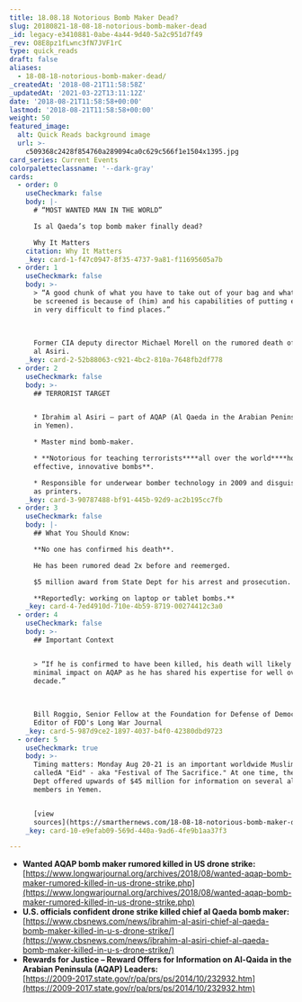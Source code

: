```yaml
---
title: 18.08.18 Notorious Bomb Maker Dead?
slug: 20180821-18-08-18-notorious-bomb-maker-dead
_id: legacy-e3410881-0abe-4a44-9d40-5a2c951d7f49
_rev: O8E8pz1fLwnc3fN7JVF1rC
type: quick_reads
draft: false
aliases:
  - 18-08-18-notorious-bomb-maker-dead/
_createdAt: '2018-08-21T11:58:58Z'
_updatedAt: '2021-03-22T13:11:12Z'
date: '2018-08-21T11:58:58+00:00'
lastmod: '2018-08-21T11:58:58+00:00'
weight: 50
featured_image:
  alt: Quick Reads background image
  url: >-
    c509368c2428f854760a289094ca0c629c566f1e1504x1395.jpg
card_series: Current Events
colorpaletteclassname: '--dark-gray'
cards:
  - order: 0
    useCheckmark: false
    body: |-
      # “MOST WANTED MAN IN THE WORLD”

      Is al Qaeda’s top bomb maker finally dead?

      Why It Matters
    citation: Why It Matters
    _key: card-1-f47c0947-8f35-4737-9a81-f11695605a7b
  - order: 1
    useCheckmark: false
    body: >-
      > “A good chunk of what you have to take out of your bag and what has to
      be screened is because of (him) and his capabilities of putting explosives
      in very difficult to find places.”  
        
        
        
      Former CIA deputy director Michael Morell on the rumored death of Ibrahim
      al Asiri.
    _key: card-2-52b88063-c921-4bc2-810a-7648fb2df778
  - order: 2
    useCheckmark: false
    body: >-
      ## TERRORIST TARGET


      * Ibrahim al Asiri – part of AQAP (Al Qaeda in the Arabian Peninsula based
      in Yemen).

      * Master mind bomb-maker.

      * **Notorious for teaching terrorists****all over the world****how to make
      effective, innovative bombs**.

      * Responsible for underwear bomber technology in 2009 and disguising bombs
      as printers.
    _key: card-3-90787488-bf91-445b-92d9-ac2b195cc7fb
  - order: 3
    useCheckmark: false
    body: |-
      ## What You Should Know:

      **No one has confirmed his death**.

      He has been rumored dead 2x before and reemerged.

      $5 million award from State Dept for his arrest and prosecution.

      **Reportedly: working on laptop or tablet bombs.**
    _key: card-4-7ed4910d-710e-4b59-8719-00274412c3a0
  - order: 4
    useCheckmark: false
    body: >-
      ## Important Context


      > “If he is confirmed to have been killed, his death will likely have
      minimal impact on AQAP as he has shared his expertise for well over a
      decade.”  
        
        
        
      Bill Roggio, Senior Fellow at the Foundation for Defense of Democracies &
      Editor of FDD's Long War Journal
    _key: card-5-987d9ce2-1897-4037-b4f0-42380dbd9723
  - order: 5
    useCheckmark: true
    body: >-
      Timing matters: Monday Aug 20-21 is an important worldwide Muslim holiday
      calledA "Eid" - aka "Festival of The Sacrifice." At one time, the State
      Dept offered upwards of $45 million for information on several al Qaeda
      members in Yemen.


      [view
      sources](https://smarthernews.com/18-08-18-notorious-bomb-maker-dead/)
    _key: card-10-e9efab09-569d-440a-9ad6-4fe9b1aa37f3

---
```

* **Wanted AQAP bomb maker rumored killed in US drone strike:**  
[https://www.longwarjournal.org/archives/2018/08/wanted-aqap-bomb-maker-rumored-killed-in-us-drone-strike.php](https://www.longwarjournal.org/archives/2018/08/wanted-aqap-bomb-maker-rumored-killed-in-us-drone-strike.php)
* **U.S. officials confident drone strike killed chief al Qaeda bomb maker:**  
[https://www.cbsnews.com/news/ibrahim-al-asiri-chief-al-qaeda-bomb-maker-killed-in-u-s-drone-strike/](https://www.cbsnews.com/news/ibrahim-al-asiri-chief-al-qaeda-bomb-maker-killed-in-u-s-drone-strike/)
* **Rewards for Justice – Reward Offers for Information on Al-Qaida in the Arabian Peninsula (AQAP) Leaders:**  
[https://2009-2017.state.gov/r/pa/prs/ps/2014/10/232932.htm](https://2009-2017.state.gov/r/pa/prs/ps/2014/10/232932.htm)
